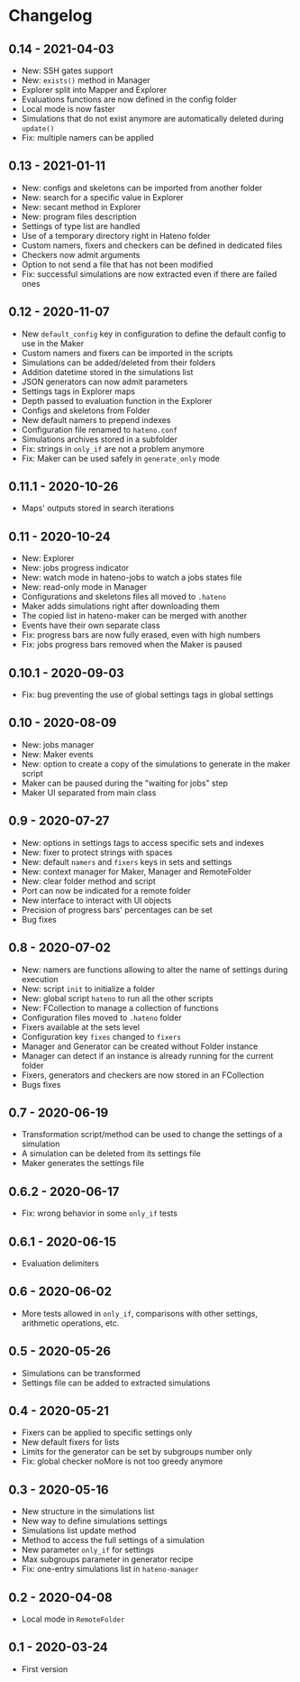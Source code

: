# Changelog

## 0.14 - 2021-04-03

* New: SSH gates support
* New: `exists()` method in Manager
* Explorer split into Mapper and Explorer
* Evaluations functions are now defined in the config folder
* Local mode is now faster
* Simulations that do not exist anymore are automatically deleted during `update()`
* Fix: multiple namers can be applied

## 0.13 - 2021-01-11

* New: configs and skeletons can be imported from another folder
* New: search for a specific value in Explorer
* New: secant method in Explorer
* New: program files description
* Settings of type list are handled
* Use of a temporary directory right in Hateno folder
* Custom namers, fixers and checkers can be defined in dedicated files
* Checkers now admit arguments
* Option to not send a file that has not been modified
* Fix: successful simulations are now extracted even if there are failed ones

## 0.12 - 2020-11-07

* New `default_config` key in configuration to define the default config to use in the Maker
* Custom namers and fixers can be imported in the scripts
* Simulations can be added/deleted from their folders
* Addition datetime stored in the simulations list
* JSON generators can now admit parameters
* Settings tags in Explorer maps
* Depth passed to evaluation function in the Explorer
* Configs and skeletons from Folder
* New default namers to prepend indexes
* Configuration file renamed to `hateno.conf`
* Simulations archives stored in a subfolder
* Fix: strings in `only_if` are not a problem anymore
* Fix: Maker can be used safely in `generate_only` mode

## 0.11.1 - 2020-10-26

* Maps' outputs stored in search iterations

## 0.11 - 2020-10-24

* New: Explorer
* New: jobs progress indicator
* New: watch mode in hateno-jobs to watch a jobs states file
* New: read-only mode in Manager
* Configurations and skeletons files all moved to `.hateno`
* Maker adds simulations right after downloading them
* The copied list in hateno-maker can be merged with another
* Events have their own separate class
* Fix: progress bars are now fully erased, even with high numbers
* Fix: jobs progress bars removed when the Maker is paused

## 0.10.1 - 2020-09-03

* Fix: bug preventing the use of global settings tags in global settings

## 0.10 - 2020-08-09

* New: jobs manager
* New: Maker events
* New: option to create a copy of the simulations to generate in the maker script
* Maker can be paused during the "waiting for jobs" step
* Maker UI separated from main class

## 0.9 - 2020-07-27

* New: options in settings tags to access specific sets and indexes
* New: fixer to protect strings with spaces
* New: default `namers` and `fixers` keys in sets and settings
* New: context manager for Maker, Manager and RemoteFolder
* New: clear folder method and script
* Port can now be indicated for a remote folder
* New interface to interact with UI objects
* Precision of progress bars' percentages can be set
* Bug fixes

## 0.8 - 2020-07-02

* New: namers are functions allowing to alter the name of settings during execution
* New: script `init` to initialize a folder
* New: global script `hateno` to run all the other scripts
* New: FCollection to manage a collection of functions
* Configuration files moved to `.hateno` folder
* Fixers available at the sets level
* Configuration key `fixes` changed to `fixers`
* Manager and Generator can be created without Folder instance
* Manager can detect if an instance is already running for the current folder
* Fixers, generators and checkers are now stored in an FCollection
* Bugs fixes

## 0.7 - 2020-06-19

* Transformation script/method can be used to change the settings of a simulation
* A simulation can be deleted from its settings file
* Maker generates the settings file

## 0.6.2 - 2020-06-17

* Fix: wrong behavior in some `only_if` tests

## 0.6.1 - 2020-06-15

* Evaluation delimiters

## 0.6 - 2020-06-02

* More tests allowed in `only_if`, comparisons with other settings, arithmetic operations, etc.

## 0.5 - 2020-05-26

* Simulations can be transformed
* Settings file can be added to extracted simulations

## 0.4 - 2020-05-21

* Fixers can be applied to specific settings only
* New default fixers for lists
* Limits for the generator can be set by subgroups number only
* Fix: global checker noMore is not too greedy anymore

## 0.3 - 2020-05-16

* New structure in the simulations list
* New way to define simulations settings
* Simulations list update method
* Method to access the full settings of a simulation
* New parameter `only_if` for settings
* Max subgroups parameter in generator recipe
* Fix: one-entry simulations list in `hateno-manager`

## 0.2 - 2020-04-08

* Local mode in `RemoteFolder`

## 0.1 - 2020-03-24

* First version
